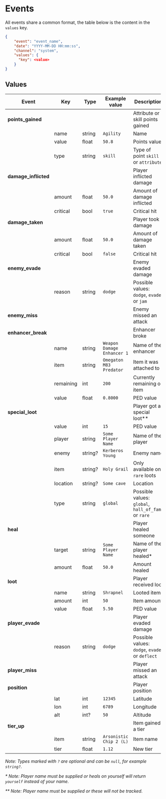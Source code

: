 # Events

All events share a common format, the table below is the content in the `values`
key.

```json
{
    "event": "event_name",
    "date": "YYYY-MM-DD HH:mm:ss",
    "channel": "system",
    "values": {
      "key": <value>
    }
}
```

## Values

| Event                | Key       | Type     | Example value              | Description                                            |
|----------------------|-----------|----------|----------------------------|--------------------------------------------------------|
| **points_gained**    |           |          |                            | Attribute or skill points gained                       |
|                      | name      | string   | `Agility`                  | Name                                                   |
|                      | value     | float    | `50.8`                     | Points value                                           |
|                      | type      | string   | `skill`                    | Type of point `skill` or `attribute`                   |
| **damage_inflicted** |           |          |                            | Player inflicted damage                                |
|                      | amount    | float    | `50.0`                     | Amount of damage inflicted                             |
|                      | critical  | bool     | `true`                     | Critical hit                                           |
| **damage_taken**     |           |          |                            | Player took damage                                     |
|                      | amount    | float    | `50.0`                     | Amount of damage taken                                 |
|                      | critical  | bool     | `false`                    | Critical hit                                           |
| **enemy_evade**      |           |          |                            | Enemy evaded damage                                    |
|                      | reason    | string   | `dodge`                    | Possible values: `dodge`, `evade` or `jam`             |
| **enemy_miss**       |           |          |                            | Enemy missed an attack                                 |
| **enhancer_break**   |           |          |                            | Enhancer broke                                         |
|                      | name      | string   | `Weapon Damage Enhancer 1` | Name of the enhancer                                   |
|                      | item      | string   | `Omegaton M83 Predator`    | Item it was attached to                                |
|                      | remaining | int      | `200`                      | Currently remaining on item                            |
|                      | value     | float    | `0.8000`                   | PED value                                              |
| **special_loot**     |           |          |                            | Player got a special loot**                            |
|                      | value     | int      | `15`                       | PED value                                              |
|                      | player    | string   | `Some Player Name`         | Name of the player                                     |
|                      | enemy     | string?  | `Kerberos Young`           | Enemy name                                             |
|                      | item      | string?  | `Holy Grail`               | Only available on `rare` loots                         |
|                      | location  | string?  | `Some cave`                | Location
|                      | type      | string   | `global`                   | Possible values: `global`, `hall_of_fame` or `rare`    |
| **heal**             |           |          |                            | Player healed someone                                  |
|                      | target    | string   | `Some Player Name`         | Name of the player healed*                             |
|                      | amount    | float    | `50.0`                     | Amount healed                                          |
| **loot**             |           |          |                            | Player received loot                                   |
|                      | name      | string   | `Shrapnel`                 | Looted item                                            |
|                      | amount    | int      | `50`                       | Item amount                                            |
|                      | value     | float    | `5.50`                     | PED value                                              |
| **player_evade**     |           |          |                            | Player evaded damage                                   |
|                      | reason    | string   | `dodge`                    | Possible values: `dodge`, `evade` or `deflect`         |
| **player_miss**      |           |          |                            | Player missed an attack                                |
| **position**         |           |          |                            | Player position                                        |
|                      | lat       | int      | `12345`                    | Latitude                                               |
|                      | lon       | int      | `6789`                     | Longitude                                              |
|                      | alt       | int?     | `50`                       | Altitude                                               |
| **tier_up**          |           |          |                            | Item gained a tier                                     |
|                      | item      | string   | `Arsonistic Chip 2 (L)`    | Item name                                              |
|                      | tier      | float    | `1.12`                     | New tier                                               |


*Note: Types marked with `?` are optional and can be `null`, for example `string?`.*

*\* Note: Player name must be supplied or heals on yourself will return `yourself` instead of your name.*

*\*\* Note: Player name must be supplied or these will not be tracked.*
